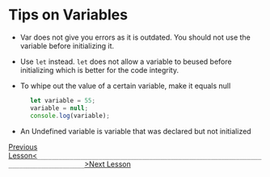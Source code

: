 # Tips on Variables
* Var does not give you errors as it is outdated. You should not use the variable before initializing it. 

* Use `let` instead. `let` does not allow a variable to beused before initializing which is better for the code integrity.

* To whipe out the value of a certain variable, make it equals null

```javascript
      let variable = 55;
      variable = null;
      console.log(variable);
```
* An Undefined variable is variable that was declared but not initialized


[Previous Lesson<](05-variables.md)`___________________________________________________________________________________`[>Next Lesson](07-constants.md)
